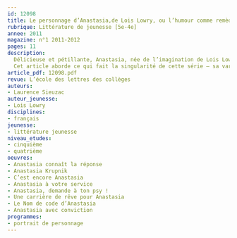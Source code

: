 ```yaml
---
id: 12098
title: Le personnage d’Anastasia,de Lois Lowry, ou l’humour comme remède absolu
rubrique: Littérature de jeunesse [5e-4e]
annee: 2011
magazine: n°1 2011-2012
pages: 11
description: 
  Délicieuse et pétillante, Anastasia, née de l’imagination de Lois Lowry, est un personnage particulièrement attachant. Le lecteur – adolescent ou adulte – est rapidement enclin à partager les colères, les déceptions et les rires d’une fillette héroïne de huit romans.
  Cet article aborde ce qui fait la singularité de cette série – sa variété de tons, son esprit décalé, ses registres burlesque et héroï-comique et ses multiples mises en abyme.
article_pdf: 12098.pdf
revue: L’école des lettres des collèges
auteurs:
- Laurence Sieuzac
auteur_jeunesse:
- Lois Lowry
disciplines:
- français
jeunesse:
- littérature jeunesse
niveau_etudes:
- cinquième
- quatrième
oeuvres:
- Anastasia connaît la réponse
- Anastasia Krupnik
- C’est encore Anastasia
- Anastasia à votre service
- Anastasia, demande à ton psy !
- Une carrière de rêve pour Anastasia
- Le Nom de code d’Anastasia
- Anastasia avec conviction
programmes:
- portrait de personnage
---
```


